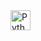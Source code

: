 
<img width=32px alt="Python" src="https://cdn.jsdelivr.net/npm/simple-icons@3.13.0/icons/python.svg" />
